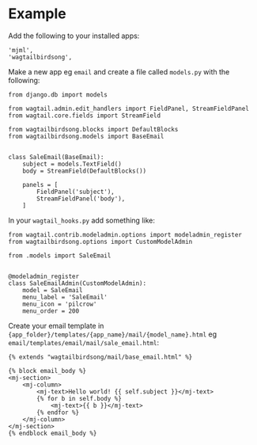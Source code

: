 # Example

Add the following to your installed apps:

```
'mjml',
'wagtailbirdsong',
```

Make a new app eg `email` and create a file called `models.py` with the following:

```
from django.db import models

from wagtail.admin.edit_handlers import FieldPanel, StreamFieldPanel
from wagtail.core.fields import StreamField

from wagtailbirdsong.blocks import DefaultBlocks
from wagtailbirdsong.models import BaseEmail


class SaleEmail(BaseEmail):
    subject = models.TextField()
    body = StreamField(DefaultBlocks())

    panels = [
        FieldPanel('subject'),
        StreamFieldPanel('body'),
    ]
```

In your `wagtail_hooks.py` add something like:

```
from wagtail.contrib.modeladmin.options import modeladmin_register
from wagtailbirdsong.options import CustomModelAdmin

from .models import SaleEmail


@modeladmin_register
class SaleEmailAdmin(CustomModelAdmin):
    model = SaleEmail
    menu_label = 'SaleEmail'
    menu_icon = 'pilcrow'
    menu_order = 200
```

Create your email template in `{app_folder}/templates/{app_name}/mail/{model_name}.html` eg `email/templates/email/mail/sale_email.html`:

```
{% extends "wagtailbirdsong/mail/base_email.html" %}

{% block email_body %}
<mj-section>
    <mj-column>
        <mj-text>Hello world! {{ self.subject }}</mj-text>
        {% for b in self.body %}
            <mj-text>{{ b }}</mj-text>
        {% endfor %}
    </mj-column>
</mj-section>
{% endblock email_body %}
```
